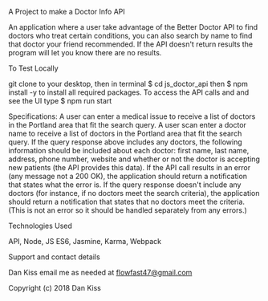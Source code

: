 A Project to make a Doctor Info API

An application where a user take advantage of the Better Doctor API to find doctors who treat certain conditions, you can also search by name to find that doctor your friend recommended. If the API doesn't return results the program will let you know there are no results.


To Test Locally

git clone to your desktop, then in terminal $ cd js_doctor_api then $ npm install -y to install all required packages. To access the API calls and and see the UI type $ npm run start

Specifications: A user can enter a medical issue to receive a list of doctors in the Portland area that fit the search query.
A user scan enter a doctor name to receive a list of doctors in the Portland area that fit the search query.
If the query response above includes any doctors, the following information should be included about each doctor: first name, last name, address, phone number, website and whether or not the doctor is accepting new patients (the API provides this data).
If the API call results in an error (any message not a 200 OK), the application should return a notification that states what the error is.
If the query response doesn't include any doctors (for instance, if no doctors meet the search criteria), the application should return a notification that states that no doctors meet the criteria. (This is not an error so it should be handled separately from any errors.)

Technologies Used

API, Node, JS ES6, Jasmine, Karma, Webpack

Support and contact details

Dan Kiss email me as needed at flowfast47@gmail.com

Copyright (c) 2018 Dan Kiss
